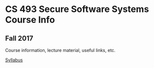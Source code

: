 # CS 493 Secure Software Systems Course Info
## Fall 2017
Course information, lecture material, useful links, etc.

[Syllabus](https://github.com/CCSU-CS493F17/CS493F17CourseInfo/blob/master/Syllabus.md)
